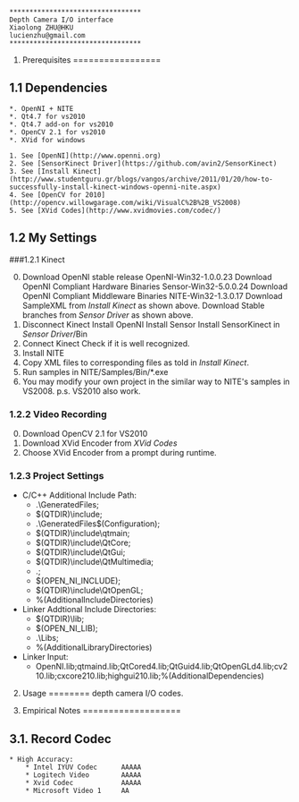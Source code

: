	*********************************
	Depth Camera I/O interface
	Xiaolong ZHU@HKU
	lucienzhu@gmail.com
	*********************************

1. Prerequisites
=================

1.1 Dependencies
------------------
	*. OpenNI + NITE
	*. Qt4.7 for vs2010
	*. Qt4.7 add-on for vs2010
	*. OpenCV 2.1 for vs2010
	*. XVid for windows

	1. See [OpenNI](http://www.openni.org)
	2. See [SensorKinect Driver](https://github.com/avin2/SensorKinect)
	3. See [Install Kinect](http://www.studentguru.gr/blogs/vangos/archive/2011/01/20/how-to-successfully-install-kinect-windows-openni-nite.aspx)
	4. See [OpenCV for 2010](http://opencv.willowgarage.com/wiki/VisualC%2B%2B_VS2008)
	5. See [XVid Codes](http://www.xvidmovies.com/codec/)

1.2 My Settings
-----------------

###1.2.1 Kinect

0. Download OpenNI stable release OpenNI-Win32-1.0.0.23
	Download OpenNI Compliant Hardware Binaries Sensor-Win32-5.0.0.24
	Download OpenNI Compliant Middleware Binaries NITE-Win32-1.3.0.17
	Download SampleXML from *Install Kinect* as shown above.
	Download Stable branches from *Sensor Driver* as shown above.
1. Disconnect Kinect
	Install OpenNI
	Install Sensor
	Install SensorKinect in *Sensor Driver*/Bin
2. Connect Kinect
	Check if it is well recognized.
3. Install NITE
4. Copy XML files to corresponding files as told in *Install Kinect*.
5. Run samples in NITE/Samples/Bin/*.exe
6. You may modify your own project in the similar way to NITE's samples in VS2008. p.s. VS2010 also work.

### 1.2.2 Video Recording

0. Download OpenCV 2.1 for VS2010
1. Download XVid Encoder from *XVid Codes*
2. Choose XVid Encoder from a prompt during runtime.

### 1.2.3 Project Settings
* C/C++ Additional Include Path: 
	* .\GeneratedFiles;
	* $(QTDIR)\include;
	* .\GeneratedFiles\$(Configuration);
	* $(QTDIR)\include\qtmain;
	* $(QTDIR)\include\QtCore;
	* $(QTDIR)\include\QtGui;
	* $(QTDIR)\include\QtMultimedia;
	* .\;
	* $(OPEN_NI_INCLUDE);
	* $(QTDIR)\include\QtOpenGL;
	* %(AdditionalIncludeDirectories)
* Linker Addtional Include Directories:
	* $(QTDIR)\lib;
	* $(OPEN_NI_LIB);
	* .\Libs;
	* %(AdditionalLibraryDirectories)
* Linker Input:
	* OpenNI.lib;qtmaind.lib;QtCored4.lib;QtGuid4.lib;QtOpenGLd4.lib;cv210.lib;cxcore210.lib;highgui210.lib;%(AdditionalDependencies)

2. Usage
========
depth camera I/O codes.


3. Empirical Notes
===================

3.1. Record Codec
--------------
	* High Accuracy:
		* Intel IYUV Codec	    AAAAA
		* Logitech Video		AAAAA
		* Xvid Codec			AAAAA
		* Microsoft Video 1	    AA

